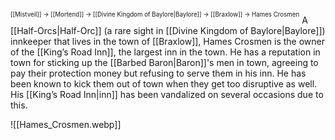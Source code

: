 <sup><sup>[[Mistveil]] → [[Mortend]] → [[Divine Kingdom of Baylore|Baylore]] → [[Braxlow]] → Hames Crosmen</sup></sup>
A [[Half-Orcs|Half-Orc]] (a rare sight in [[Divine Kingdom of Baylore|Baylore]]) innkeeper that lives in the town of [[Braxlow]], Hames Crosmen is the owner of the [[King’s Road Inn]], the largest inn in the town. He has a reputation in town for sticking up the [[Barbed Baron|Baron]]'s men in town, agreeing to pay their protection money but refusing to serve them in his inn. He has been known to kick them out of town when they get too disruptive as well. His [[King’s Road Inn|inn]] has been vandalized on several occasions due to this. 

![[Hames_Crosmen.webp]]